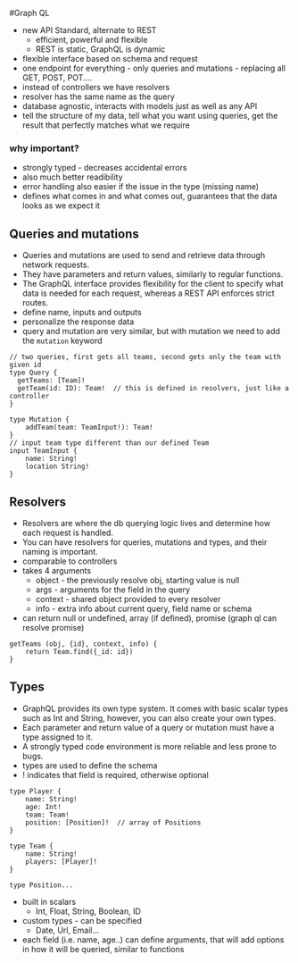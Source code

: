 #Graph QL
- new API Standard, alternate to REST
  - efficient, powerful and flexible
  - REST is static, GraphQL is dynamic
- flexible interface based on schema and request
- one endpoint for everything - only queries and mutations - replacing all GET, POST, POT....
- instead of controllers we have resolvers
- resolver has the same name as the query
- database agnostic, interacts with models just as well as any API
- tell the structure of my data, tell what you want using queries, get the result that perfectly matches what we require
### why important?
- strongly typed - decreases accidental errors
- also much better readibility
- error handling also easier if the issue in the type (missing name)
- defines what comes in and what comes out, guarantees that the data looks as we expect it

## Queries and mutations
- Queries and mutations are used to send and retrieve data through network requests.
- They have parameters and return values, similarly to regular functions.
- The GraphQL interface provides flexibility for the client to specify what data is needed for each request, whereas a REST API enforces strict routes.
- define name, inputs and outputs
- personalize the response data
- query and mutation are very similar, but with mutation we need to add the `mutation` keyword
```
// two queries, first gets all teams, second gets only the team with given id
type Query {
  getTeams: [Team]!
  getTeam(id: ID): Team!  // this is defined in resolvers, just like a controller
}
```
```
type Mutation {
    addTeam(team: TeamInput!): Team!
}
// input team type different than our defined Team
input TeamInput {
    name: String!
    location String!
}
```
## Resolvers
- Resolvers are where the db querying logic lives and determine how each request is handled.
- You can have resolvers for queries, mutations and types, and their naming is important.
- comparable to controllers
- takes 4 arguments
  - object - the previously resolve obj, starting value is null
  - args - arguments for the field in the query
  - context - shared object provided to every resolver
  - info - extra info about current query, field name or schema
- can return null or undefined, array (if defined), promise (graph ql can resolve promise)
```
getTeams (obj, {id}, context, info) {
    return Team.find({_id: id})
}
```

## Types
- GraphQL provides its own type system. It comes with basic scalar types such as Int and String, however, you can also create your own types.
- Each parameter and return value of a query or mutation must have a type assigned to it.
- A strongly typed code environment is more reliable and less prone to bugs.
- types are used to define the schema
- ! indicates that field is required, otherwise optional
```
type Player {
    name: String!
    age: Int!
    team: Team!
    position: [Position]!  // array of Positions
}

type Team {
    name: String!
    players: [Player]!
}

type Position...
```

- built in scalars
  - Int, Float, String, Boolean, ID
- custom types - can be specified
  - Date, Url, Email...
- each field (i.e. name, age..) can define arguments, that will add options in how it will be queried, similar to functions


